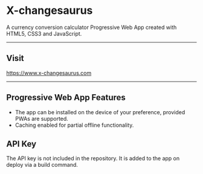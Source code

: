 # X-changesaurus
 A currency conversion calculator Progressive Web App created with HTML5, CSS3 and JavaScript. 

 ---

 ## Visit
 https://www.x-changesaurus.com

 ---

 ## Progressive Web App Features
 * The app can be installed on the device of your preference, provided PWAs are supported.
 * Caching enabled for partial offline functionality.
 
 ## API Key
 The API key is not included in the repository. It is added to the app on deploy via a build command.
